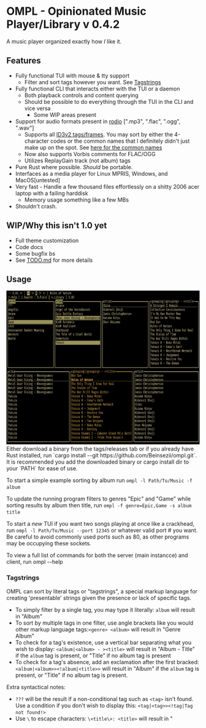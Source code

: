 # OMPL - Opinionated Music Player/Library v 0.4.2
A music player organized exactly how *I* like it.

## Features
  * Fully functional TUI with mouse & tty support
    * Filter and sort tags however you want. See [Tagstrings](https://github.com/Beinsezii/ompl#tagstrings)
  * Fully functional CLI that interacts either with the TUI or a daemon
    * Both playback controls and content querying
    * Should be possible to do everything through the TUI in the CLI and vice versa
      * Some WIP areas present
  * Support for audio formats present in [rodio](https://github.com/RustAudio/rodio) [".mp3", ".flac", ".ogg", ".wav"]
    * Supports all [ID3v2 tags/frames](https://id3.org/id3v2.3.0#Declared_ID3v2_frames). You may sort by either the 4-character codes or the common names that I definitely didn't just make up on the spot. See [here for the common names](./src/library/track/mod.rs#L18)
    * Now also supports Vorbis comments for FLAC/OGG
    * Utilizes ReplayGain track (not album) tags
  * Pure Rust where possible. *Should* be portable.
  * Interfaces as a media player for Linux MPRIS, Windows, and MacOS[untested]
  * Very fast - Handle a few thousand files effortlessly on a shitty 2006 acer laptop with a failing harddisk
    * Memory usage something like a few MBs
  * Shouldn't crash.

## WIP/Why this isn't 1.0 yet
  * Full theme customization
  * Code docs
  * Some bugfix bs
  * See [TODO.md](./TODO.md) for more details
  
## Usage
<img src="./screenshot.png" height = 400px />
Either download a binary from the tags/releases tab or if you already have Rust installed, run `cargo install --git https://github.com/Beinsezii/ompl.git`.
It is recommended you add the downloaded binary or cargo install dir to your `PATH` for ease of use.

To start a simple example sorting by album run `ompl -l Path/To/Music -f album`

To update the running program filters to genres "Epic" and "Game" while sorting results by album then title, run `ompl -f genre=Epic,Game -s album title`

To start a *new* TUI if you want two songs playing at once like a crackhead, run `ompl -l Path/To/Music --port 12345` or whatever valid port # you want.
Be careful to avoid commonly used ports such as 80, as other programs may be occupying these sockets.

To view a full list of commands for both the server (main instancce) and client, run ompl --help

### Tagstrings
OMPL can sort by literal tags or "tagstrings", a special markup language for creating 'presentable' strings given the presence or lack of specific tags.

 * To simply filter by a single tag, you may type it literally: `album` will result in "Album"
 * To sort by multiple tags in one filter, use angle brackets like you would other markup language tags:`<genre> <album>` will result in "Genre Album"
 * To check for a tag's existence, use a vertical bar separating what you wish to display: `<album|<album> - ><title>` will result in "Album - Title" if the `album` tag is present, or "Title" if no album tag is present
 * To check for a tag's absence, add an exclamation after the first bracked: `<album|<album>><!album|<title>>` will result in "Album" if the `album` tag is present, or "Title" if no album tag is present.

Extra syntactical notes:
 * `???` will be the result if a non-conditional tag such as `<tag>` isn't found. Use a condition if you don't wish to display this: `<tag|<tag>><!tag|Tag not found!>`
 * Use `\` to escape characters: `\<title\>: <title>` will result in "<title>: Title"
 * The algorithm will recursively  process down every set of angle brackets. This allows you to have checks inside checks `<tag|<tag2|<tag3>>>` but also has the side effect that `<<title>>` will result in a song titled "SongName" printing out "???", as it will first process `<<title>>` into `<SongName>`, *then* process `<SongName>` which likely won't be a valid tag, resulting in "???". Use escape `\` to prevent this if undesired.
 

### Compiling
Have Rust 2021 installed, clone repo and just run `cargo build`.
`build_bin.sh` will build in binaries in release mode for linux/windows, moving the binaries to ./bin/

## F.A.Q.
Question|Answer
---|---
Can you add support for my strange and unusual use-case?|Use [quodlibet](https://quodlibet.readthedocs.io/en/latest/) or [foobar2000](https://www.foobar2000.org/). This player is *mine*, not yours.
Can you change X functionality to be more like existing standards?|File a bug report with a good reason and I'll *consider* it.
Why are you so passive-aggressive?|I'm lonely.
